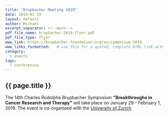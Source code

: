 ```yaml
---
title: "Brupbacher Meeting 2019"
date: 2019-01-29
layout: default
author: Michael
excerpt_separator: <!--more-->
pdf_file_name: brupbacher-2019-flyer.pdf
pdf_file_type: flyer
www_link: https://brupbacher-foundation.org/en/symposium-2019
www_links_formatted:   # use this for a quoted, complete HTML link with label '<a href="https://" target="_blank">...</a>'
category: 
  - events
tags: 
  - conferences
---
```


## {{ page.title }}

The 14th Charles Rodolphe Brupbacher Symposium __"Breakthroughs in Cancer Research and Therapy"__ will take place on January 29 - February 1, 2019. The event is co-organised with the [University of Zurich](https://www.uzh.ch).

<!--more-->

